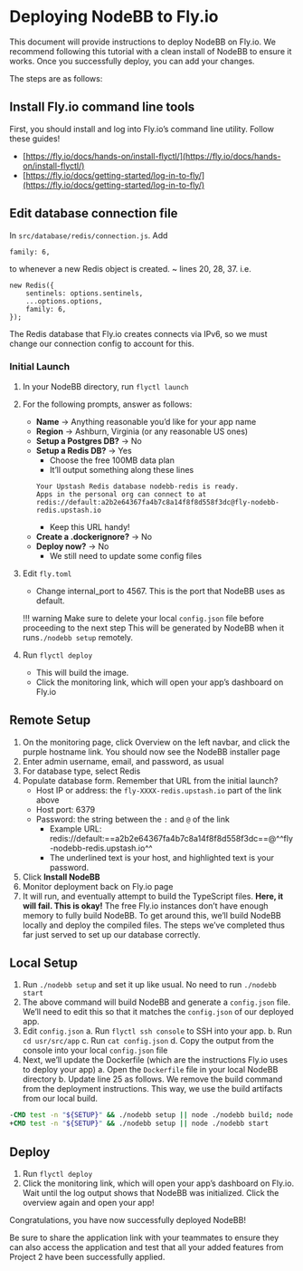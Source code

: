 # Deploying NodeBB to Fly.io

This document will provide instructions to deploy NodeBB on Fly.io. We recommend following this tutorial with a clean install of NodeBB to ensure it works. Once you successfully deploy, you can add your changes. 

The steps are as follows:

## Install Fly.io command line tools

First, you should install and log into Fly.io’s command line utility. Follow these guides!

- [https://fly.io/docs/hands-on/install-flyctl/](https://fly.io/docs/hands-on/install-flyctl/)
- [https://fly.io/docs/getting-started/log-in-to-fly/](https://fly.io/docs/getting-started/log-in-to-fly/)

## Edit database connection file

In `src/database/redis/connection.js`. Add

```JS
family: 6,
```

to whenever a new Redis object is created. ~ lines 20, 28, 37. i.e.

```JS hl_lines="4"
new Redis({
    sentinels: options.sentinels,
    ...options.options,
    family: 6,
});
```

The Redis database that Fly.io creates connects via IPv6, so we must change our connection config to account for this. 

### Initial Launch

1. In your NodeBB directory, run `flyctl launch`
2. For the following prompts, answer as follows:
    - **Name** -> Anything reasonable you’d like for your app name
    - **Region** -> Ashburn, Virginia (or any reasonable US ones)
    - **Setup a Postgres DB?** -> No
    - **Setup a Redis DB?** -> Yes
        - Choose the free 100MB data plan
        - It’ll output something along these lines
        ```console
        Your Upstash Redis database nodebb-redis is ready.
        Apps in the personal org can connect to at
        redis://default:a2b2e64367fa4b7c8a14f8f8d558f3dc@fly-nodebb-redis.upstash.io
        ```
        - Keep this URL handy!
    - **Create a .dockerignore?** -> No
    - **Deploy now?** -> No
        - We still need to update some config files
3. Edit `fly.toml`
    - Change internal_port to 4567. This is the port that NodeBB uses as default.
  
    !!! warning
        Make sure to delete your local `config.json` file before proceeding to the next step This will be generated by NodeBB when it runs`./nodebb setup` remotely.

4. Run `flyctl deploy`
    - This will build the image.
    - Click the monitoring link, which will open your app’s dashboard on Fly.io

## Remote Setup

1. On the monitoring page, click Overview on the left navbar, and click the purple hostname link. You should now see the NodeBB installer page
2. Enter admin username, email, and password, as usual
3. For database type, select Redis
4. Populate database form. Remember that URL from the initial launch?
    - Host IP or address: the `fly-XXXX-redis.upstash.io` part of the link above
    - Host port: 6379
    - Password: the string between the `:` and `@` of the link
        - Example URL: redis://default:==a2b2e64367fa4b7c8a14f8f8d558f3dc==@^^fly-nodebb-redis.upstash.io^^
        - The underlined text is your host, and highlighted text is your password.
5. Click **Install NodeBB**
6. Monitor deployment back on Fly.io page
7. It will run, and eventually attempt to build the TypeScript files. **Here, it will fail. This is okay!** The free Fly.io instances don’t have enough memory to fully build NodeBB. To get around this, we’ll build NodeBB locally and deploy the compiled files. The steps we’ve completed thus far just served to set up our database correctly.

## Local Setup

1. Run `./nodebb setup` and set it up like usual. No need to run `./nodebb start`
2. The above command will build NodeBB and generate a `config.json` file. We’ll need to edit this so that it matches the `config.json` of our deployed app. 
3. Edit `config.json`
    a. Run `flyctl ssh console` to SSH into your app.
    b. Run `cd usr/src/app`
    c. Run `cat config.json`
    d. Copy the output from the console into your local `config.json` file
4. Next, we’ll update the Dockerfile (which are the instructions Fly.io uses to deploy your app)
    a. Open the `Dockerfile` file in your local NodeBB directory
    b. Update line 25 as follows. We remove the build command from the deployment instructions. This way, we use the build artifacts from our local build.
```Dockerfile
-CMD test -n "${SETUP}" && ./nodebb setup || node ./nodebb build; node ./nodebb start
+CMD test -n "${SETUP}" && ./nodebb setup || node ./nodebb start
```

## Deploy
1. Run `flyctl deploy`
2. Click the monitoring link, which will open your app’s dashboard on Fly.io. Wait until the log output shows that NodeBB was initialized. Click the overview again and open your app!

Congratulations, you have now successfully deployed NodeBB!

Be sure to share the application link with your teammates to ensure they can also access the application and test that all your added features from Project 2 have been successfully applied.

